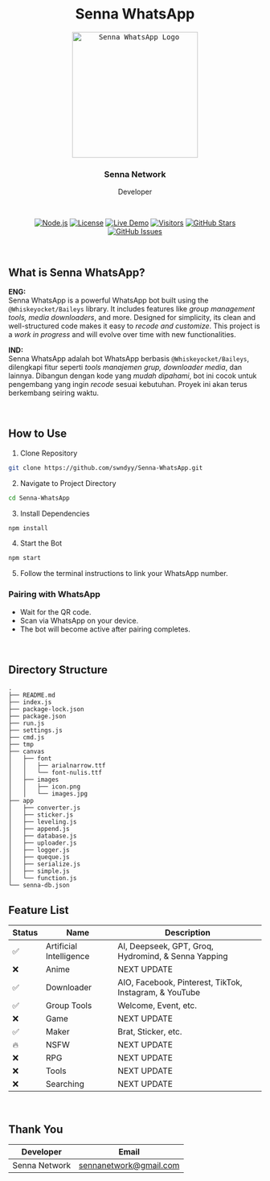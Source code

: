 <h1 align="center">Senna WhatsApp</h1>

<div align="center">
  <kbd>
    <img src="https://files.catbox.moe/p8p55d.jpg" alt="Senna WhatsApp Logo" style="width: 250px; height: 250px">
  </kbd>
  <h3>Senna Network</h3>
  <p>Developer</p>

  <br>

  <!-- Badges -->
  <p>
    <a href="https://nodejs.org/"><img src="https://img.shields.io/badge/Node.js-14%2B-brightgreen" alt="Node.js"></a>
    <a href="LICENSE"><img src="https://img.shields.io/badge/license-MIT-blue.svg" alt="License"></a>
    <a href="https://archive.lick.eu.org"><img src="https://img.shields.io/badge/Demo-Available-success" alt="Live Demo"></a>
    <a href="https://github.com/swndyy/Senna-WhatsApp"><img src="https://visitor-badge.laobi.icu/badge?page_id=swndyy.Senna-WhatsApp" alt="Visitors"></a>
    <a href="https://github.com/swndyy/Senna-WhatsApp"><img src="https://img.shields.io/github/stars/swndyy/Senna-WhatsApp?style=social" alt="GitHub Stars"></a>
    <a href="https://github.com/swndyy/Senna-WhatsApp/issues"><img src="https://img.shields.io/github/issues/swndyy/Senna-WhatsApp" alt="GitHub Issues"></a>
  </p>
</div>

<br>

## What is Senna WhatsApp?

**ENG:**  
Senna WhatsApp is a powerful WhatsApp bot built using the `@Whiskeyocket/Baileys` library. It includes features like *group management tools, media downloaders*, and more. Designed for simplicity, its clean and well-structured code makes it easy to *recode and customize*. This project is a *work in progress* and will evolve over time with new functionalities.

**IND:**  
Senna WhatsApp adalah bot WhatsApp berbasis `@Whiskeyocket/Baileys`, dilengkapi fitur seperti *tools manajemen grup, downloader media*, dan lainnya. Dibangun dengan kode yang *mudah dipahami*, bot ini cocok untuk pengembang yang ingin *recode* sesuai kebutuhan. Proyek ini akan terus berkembang seiring waktu.

<br>

## How to Use

1. Clone Repository
```bash
git clone https://github.com/swndyy/Senna-WhatsApp.git
```

2. Navigate to Project Directory
```bash
cd Senna-WhatsApp
```

3. Install Dependencies
```bash
npm install
```

4. Start the Bot
```bash
npm start
```

5. Follow the terminal instructions to link your WhatsApp number.

### Pairing with WhatsApp
- Wait for the QR code.
- Scan via WhatsApp on your device.
- The bot will become active after pairing completes.

<br>

## Directory Structure

```
.
├── README.md
├── index.js
├── package-lock.json
├── package.json
├── run.js
├── settings.js
├── cmd.js
├── tmp
├── canvas
│   ├── font
│   │   ├── arialnarrow.ttf
│   │   └── font-nulis.ttf
│   ├── images
│   │   ├── icon.png
│   │   └── images.jpg
├── app
│   ├── converter.js
│   ├── sticker.js
│   ├── leveling.js
│   ├── append.js
│   ├── database.js
│   ├── uploader.js
│   ├── logger.js
│   ├── queque.js
│   ├── serialize.js
│   ├── simple.js
│   └── function.js
└── senna-db.json
```

## Feature List

| Status | Name                   | Description          |
|--------|------------------------|----------------------|
| ✅     | Artificial Intelligence | AI, Deepseek, GPT, Groq, Hydromind, & Senna Yapping        |
| ❌     | Anime                  | NEXT UPDATE          |
| ✅     | Downloader            | AIO, Facebook, Pinterest, TikTok, Instagram, & YouTube   |
| ✅     | Group Tools            | Welcome, Event, etc. |
| ❌     | Game                   | NEXT UPDATE          |
| ✅     | Maker                  | Brat, Sticker, etc.  |
| 🔥     | NSFW                   | NEXT UPDATE          |
| ❌     | RPG                    | NEXT UPDATE          |
| ❌     | Tools                  | NEXT UPDATE          |
| ❌     | Searching              | NEXT UPDATE          |

<br>

## Thank You

| Developer      | Email                  |
|----------------|------------------------|
| Senna Network  | sennanetwork@gmail.com |
